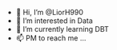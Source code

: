 - 👋 Hi, I’m @LiorH990
- 👀 I’m interested in Data
- 🌱 I’m currently learning DBT
- 📫 PM to reach me ...
